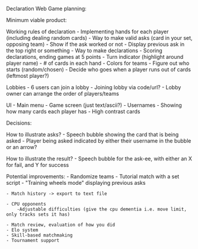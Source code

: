 Declaration Web Game planning:


Minimum viable product:


Working rules of declaration
	- Implementing hands for each player (including dealing random cards)
	- Way to make valid asks (card in your set, opposing team)
		- Show if the ask worked or not
		- Display previous ask in the top right or something 
	- Way to make declarations
	- Scoring declarations, ending games at 5 points 
	- Turn indicator (highlight around player name)
	- # of cards in each hand 
	- Colors for teams 
	- Figure out who starts (random/chosen)
	- Decide who goes when a player runs out of cards (leftmost player?)

Lobbies
	- 6 users can join a lobby 
	- Joining lobby via code/url?
	- Lobby owner can arrange the order of players/teams
	

UI
	- Main menu
	- Game screen (just text/ascii?)
	- Usernames
	- Showing how many cards each player has 
	- High contrast cards 


Decisions:

How to illustrate asks?
	- Speech bubble showing the card that is being asked
	- Player being asked indicated by either their username in the bubble or an arrow?

How to illustrate the result?
	- Speech bubble for the ask-ee, with either an X for fail, and Y for success


Potential improvements:
	- Randomize teams
	- Tutorial match with a set script
	- "Training wheels mode" displaying previous asks 
	
	- Match history -> export to text file 

	- CPU opponents 
		-Adjustable difficulties (give the cpu dementia i.e. move limit, only tracks sets it has)

	- Match review, evaluation of how you did 
	- Elo system
	- Skill-based matchmaking 
	- Tournament support 
